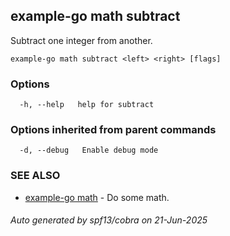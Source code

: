 ## example-go math subtract

Subtract one integer from another.

```
example-go math subtract <left> <right> [flags]
```

### Options

```
  -h, --help   help for subtract
```

### Options inherited from parent commands

```
  -d, --debug   Enable debug mode
```

### SEE ALSO

* [example-go math](example-go_math.md)	 - Do some math.

###### Auto generated by spf13/cobra on 21-Jun-2025
